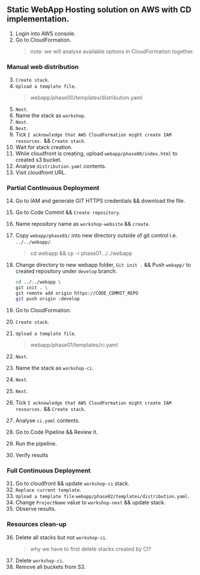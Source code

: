 ## Static WebApp Hosting solution on AWS with CD implementation.

1. Login into AWS console.
2. Go to CloudFormation.
    > note: we will analyse available options in CloudFormation together.
### Manual web distribution    
3. `Create stack`.
4. `Upload a template file`.
    > webapp/phase00/templates/distribution.yaml
5. `Next`.
6. Name the stack as `workshop`.
7. `Next`.
8. `Next`.
9. Tick `I acknowledge that AWS CloudFormation might create IAM resources.` && `Create stack`.
10. Wait for stack creation.
11. While cloudfront is creating, upload `webapp/phase00/index.html` to created s3 bucket.
12. Analyse `distribution.yaml` contents.
13. Visit cloudfront URL.
### Partial Continuous Deployment
14. Go to IAM and generate GIT HTTPS credentials && download the file.
15. Go to Code Commit && `Create repository`.
16. Name repository name as `workshop-website` && `create`.
17. Copy `webapp/phase01/` into new directory outside of git control i.e. `../../webapp/`.
    > cd webapp && cp -r phase01 ../../webapp
18. Change directory to new webapp folder, `Git init .` && Push `webapp/` to created repository under `develop` branch.
    ```bash
    cd ../../webapp \
    git init . \
    git remote add origin https://CODE_COMMIT_REPO
    git push origin :develop
    ```
     
19. Go to CloudFormation.
20. `Create stack`.
21. `Upload a template file`.
    > webapp/phase01/templates/ci.yaml
22. `Next`.
23. Name the stack as `workshop-ci`.
24. `Next`.
25. `Next`.
26. Tick `I acknowledge that AWS CloudFormation might create IAM resources.` && `Create stack`.
27. Analyse `ci.yaml` contents.
28. Go to Code Pipeline && Review it.
29. Run the pipeline.
30. Verify results
### Full Continuous Deployment
31. Go to cloudfront && update `workshop-ci` stack.
32. `Replace current template`.
33. `Upload a template file` `webapp/phase02/templates/distribution.yaml`.
34. Change `ProjectName` value to `workshop-next` && update stack.
35. Observe results.
### Resources clean-up
36. Delete all stacks but not `workshop-ci`.
    > why we have to first delete stacks created by CI?
37. Delete `workshop-ci`.
38. Remove all buckets from S3.